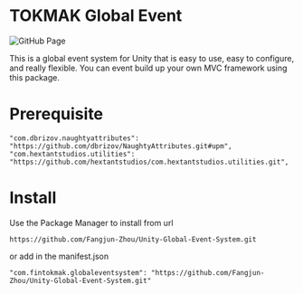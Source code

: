 # TOKMAK Global Event

![GitHub Page](https://user-images.githubusercontent.com/79500078/137570424-1749e4d4-dc0f-444f-b02f-52cbcd56baf6.png)

This is a global event system for Unity that is easy to use, easy to configure, and really flexible. You can event build up your own MVC framework using this package.



# Prerequisite

```
"com.dbrizov.naughtyattributes": "https://github.com/dbrizov/NaughtyAttributes.git#upm",
"com.hextantstudios.utilities": "https://github.com/hextantstudios/com.hextantstudios.utilities.git",
```

# Install

Use the Package Manager to install from url

`https://github.com/Fangjun-Zhou/Unity-Global-Event-System.git`

or add in the manifest.json

`"com.fintokmak.globaleventsystem": "https://github.com/Fangjun-Zhou/Unity-Global-Event-System.git"`
